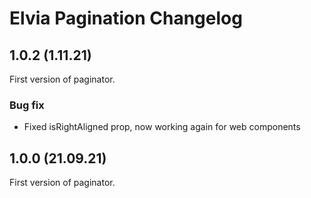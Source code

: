 # Elvia Pagination Changelog

## 1.0.2 (1.11.21)

First version of paginator.

### Bug fix

- Fixed isRightAligned prop, now working again for web components

## 1.0.0 (21.09.21)

First version of paginator.
